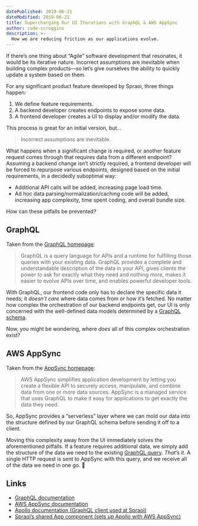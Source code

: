 ```yaml
---
datePublished: 2019-06-21
dateModified: 2019-06-21
title: Supercharging Our UI Iterations with GraphQL & AWS AppSync
author: cade-scroggins
description: >-
  How we are reducing friction as our applications evolve.
---
```


If there’s one thing about “Agile” software development that resonates, it would
be its iterative nature. Incorrect assumptions are inevitable when building
complex products—so let’s give ourselves the ability to quickly update a system
based on them.

For any significant product feature developed by Spraoi, three things happen:

1. We define feature requirements.
2. A backend developer creates endpoints to expose some data.
3. A frontend developer creates a UI to display and/or modify the data.

This process is great for an initial version, but...

> Incorrect assumptions are inevitable.

What happens when a significant change is required, or another feature request
comes through that requires data from a different endpoint? Assuming a backend
change isn’t strictly required, a frontend developer will be forced to repurpose
various endpoints, designed based on the initial requirements, in a decidedly
suboptimal way:

- Additional API calls will be added, increasing page load time.
- Ad hoc data parsing/normalization/caching code will be added, increasing app
  complexity, time spent coding, and overall bundle size.

How can these pitfalls be prevented?

## GraphQL

Taken from the [GraphQL homepage](https://graphql.org):

> GraphQL is a query language for APIs and a runtime for fulfilling those
> queries with your existing data. GraphQL provides a complete and
> understandable description of the data in your API, gives clients the power to
> ask for exactly what they need and nothing more, makes it easier to evolve
> APIs over time, and enables powerful developer tools.

With GraphQL, our frontend code only has to declare the specific data it needs;
it *doesn’t care* where data comes from or how it’s fetched. No matter how
complex the orchestration of our backend endpoints get, our UI is only concerned
with the well-defined data models determined by a
[GraphQL schema](https://graphql.org/learn/schema/).

Now, you might be wondering, where _does_ all of this complex orchestration
exist?

## AWS AppSync

Taken from the [AppSync homepage](https://aws.amazon.com/appsync/):

> AWS AppSync simplifies application development by letting you create a
> flexible API to securely access, manipulate, and combine data from one or more
> data sources. AppSync is a managed service that uses GraphQL to make it easy
> for applications to get exactly the data they need.

So, AppSync provides a “serverless” layer where we can mold our data into the
structure defined by our GraphQL schema before sending it off to a client.

Moving this complexity away from the UI immediately solves the aforementioned
pitfalls. If a feature requires additional data, we simply add the structure of
the data we need to the existing
[GraphQL query](https://graphql.org/learn/queries/). _That’s it_. A single HTTP
request is sent to AppSync with this query, and we receive all of the data we
need in one go. 🎉

## Links

- [GraphQL documentation](https://graphql.org)
- [AWS AppSync documentation](https://aws.amazon.com/appsync/resources/)
- [Apollo documentation (GraphQL client used at Spraoi)](https://www.apollographql.com/docs/)
- [Spraoi’s shared App component (sets up Apollo with AWS AppSync)](https://github.com/spraoi/common-ui/blob/master/packages/base/App/index.js)
